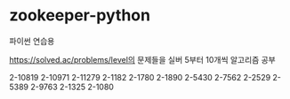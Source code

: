 # zookeeper-python
파이썬 연습용

https://solved.ac/problems/level의 문제들을 실버 5부터 10개씩 알고리즘 공부

2-10819
2-10971
2-11279
2-1182
2-1780
2-1890
2-5430
2-7562
2-2529
2-5389
2-9763
2-1325
2-1080
